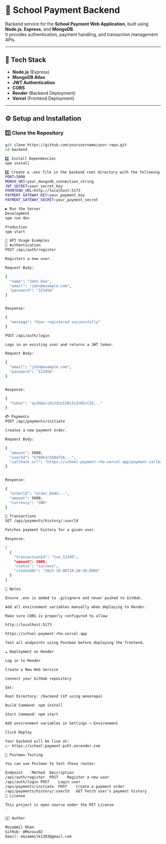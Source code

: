 # 🏫 School Payment Backend

Backend service for the **School Payment Web Application**, built using **Node.js**, **Express**, and **MongoDB**.  
It provides authentication, payment handling, and transaction management APIs.

---

## 🚀 Tech Stack

- **Node.js** (Express)
- **MongoDB Atlas**
- **JWT Authentication**
- **CORS**
- **Render** (Backend Deployment)
- **Vercel** (Frontend Deployment)

---

## ⚙️ Setup and Installation

### 1️⃣ Clone the Repository
```bash
git clone https://github.com/yourusername/your-repo.git
cd backend

2️⃣ Install Dependencies
npm install

3️⃣ Create a .env file in the backend root directory with the following values:
PORT=5000
MONGO_URI=your_mongodb_connection_string
JWT_SECRET=your_secret_key
FRONTEND_URL=http://localhost:5173
PAYMENT_GATEWAY_KEY=your_payment_key
PAYMENT_GATEWAY_SECRET=your_payment_secret

▶️ Run the Server
Development
npm run dev

Production
npm start

🔌 API Usage Examples
👤 Authentication
POST /api/auth/register

Registers a new user.

Request Body:

{
  "name": "John Doe",
  "email": "john@example.com",
  "password": "123456"
}


Response:

{
  "message": "User registered successfully"
}

POST /api/auth/login

Logs in an existing user and returns a JWT token.

Request Body:

{
  "email": "john@example.com",
  "password": "123456"
}


Response:

{
  "token": "eyJhbGciOiJIUzI1NiIsInR5cCI6..."
}

💳 Payments
POST /api/payments/initiate

Creates a new payment order.

Request Body:

{
  "amount": 5000,
  "userId": "6704b3c5b8ef56...",
  "callback_url": "https://school-payment-rho.vercel.app/payment-callback"
}


Response:

{
  "orderId": "order_EO4U...",
  "amount": 5000,
  "currency": "INR"
}

📜 Transactions
GET /api/payments/history/:userId

Fetches payment history for a given user.

Response:

[
  {
    "transactionId": "txn_12345",
    "amount": 5000,
    "status": "success",
    "createdAt": "2025-10-08T10:20:30.000Z"
  }
]

🧠 Notes

Ensure .env is added to .gitignore and never pushed to GitHub.

Add all environment variables manually when deploying to Render.

Make sure CORS is properly configured to allow:

http://localhost:5173

https://school-payment-rho.vercel.app

Test all endpoints using Postman before deploying the frontend.

☁️ Deployment on Render

Log in to Render

Create a New Web Service

Connect your GitHub repository

Set:

Root Directory: /backend (if using monorepo)

Build Command: npm install

Start Command: npm start

Add environment variables in Settings → Environment

Click Deploy

Your backend will be live at:
👉 https://school-payment-pzht.onrender.com

🧪 Postman Testing

You can use Postman to test these routes:

Endpoint	Method	Description
/api/auth/register	POST	Register a new user
/api/auth/login	POST	Login user
/api/payments/initiate	POST	Create a payment order
/api/payments/history/:userId	GET	Fetch user’s payment history
📄 License

This project is open source under the MIT License
.

👨‍💻 Author

Mozammil Khan
GitHub: @Mozuuu02
Email: mozammilk1203@gmail.com
